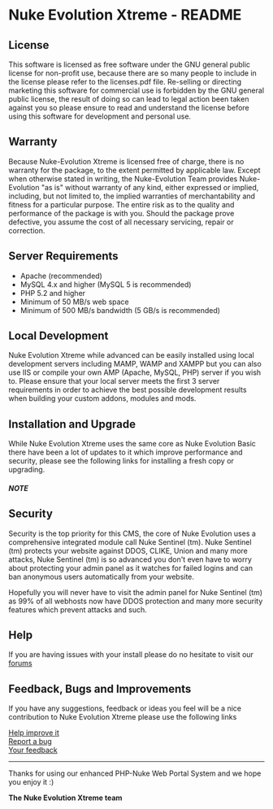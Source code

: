 Nuke Evolution Xtreme - README
====================

License
---------------------

This software is licensed as free software under the GNU general public license for non-profit use, because there are so many people to include in the license please refer to the licenses.pdf file. Re-selling or directing marketing this software for commercial use is forbidden by the GNU general public license, the result of doing so can lead to legal action been taken against you so please ensure to read and understand the license before using this software for development and personal use.

## Warranty

Because Nuke-Evolution Xtreme is licensed free of charge, there is no warranty for the package, to the extent permitted by applicable law. Except when otherwise stated in writing, the Nuke-Evolution Team provides Nuke-Evolution "as is" without warranty of any kind, either expressed or implied, including, but not limited to, the implied warranties of merchantability and fitness for a particular purpose. The entire risk as to the quality and performance of the package is with you. Should the package prove defective, you assume the cost of all necessary servicing, repair or correction.

## Server Requirements

* Apache (recommended)
* MySQL 4.x and higher (MySQL 5 is recommended)
* PHP 5.2 and higher
* Minimum of 50 MB/s web space
* Minimum of 500 MB/s bandwidth (5 GB/s is recommended)

## Local Development

Nuke Evolution Xtreme while advanced can be easily installed using local development servers including MAMP, WAMP and XAMPP but you can also use IIS or compile your own AMP (Apache, MySQL, PHP) server if you wish to. Please ensure that your local server meets the first 3 server requirements in order to achieve the best possible development results when building your custom addons, modules and mods.

## Installation and Upgrade

While Nuke Evolution Xtreme uses the same core as Nuke Evolution Basic there have been a lot of updates to it which improve performance and security, please see the following links for installing a fresh copy or upgrading.

##### NOTE



## Security

Security is the top priority for this CMS, the core of Nuke Evolution uses a comprehensive integrated module call Nuke Sentinel (tm). Nuke Sentinel (tm) protects your website against DDOS, CLIKE, Union and many more attacks, Nuke Sentinel (tm) is so advanced you don't even have to worry about protecting your admin panel as it watches for failed logins and can ban anonymous users automatically from your website.

Hopefully you will never have to visit the admin panel for Nuke Sentinel (tm) as 99% of all webhosts now have DDOS protection and many more security features which prevent attacks and such.

## Help

If you are having issues with your install please do no hesitate to visit our [forums](http://www.evolution-xtreme.com/modules.php?name=Forums)

## Feedback, Bugs and Improvements

If you have any suggestions, feedback or ideas you feel will be a nice contribution to Nuke Evolution Xtreme please use the following links

[Help improve it](https://github.com/ChrisUpjohn/Nuke-Evolution-Xtreme/forkqueue)  
[Report a bug](https://github.com/ChrisUpjohn/Nuke-Evolution-Xtreme/issues)  
[Your feedback](https://github.com/ChrisUpjohn/Nuke-Evolution-Xtreme/wiki)  

-- --------------------------------------------------------------------------------

Thanks for using our enhanced PHP-Nuke Web Portal System and we hope you enjoy it :)

**The Nuke Evolution Xtreme team** 
